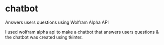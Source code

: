 # chatbot
Answers users questions using Wolfram Alpha API

I used wolfram alpha api to make a chatbot that answers users questions & the chatbot was created using tkinter.
